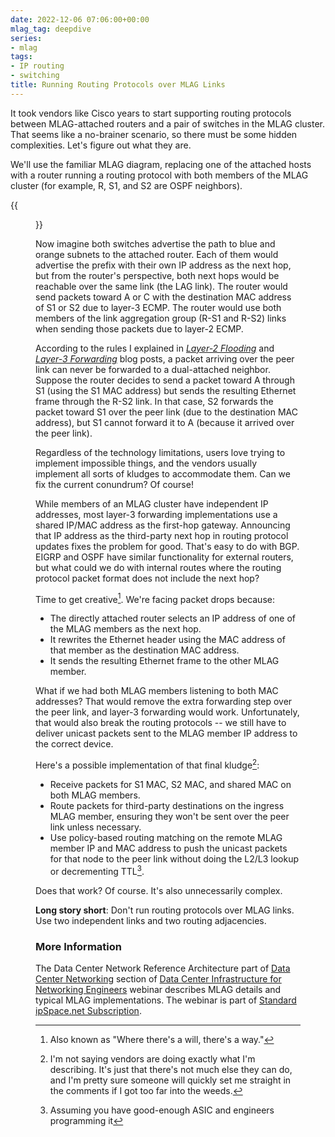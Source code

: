 ```yaml
---
date: 2022-12-06 07:06:00+00:00
mlag_tag: deepdive
series:
- mlag
tags:
- IP routing
- switching
title: Running Routing Protocols over MLAG Links
---
```

It took vendors like Cisco years to start supporting routing protocols between MLAG-attached routers and a pair of switches in the MLAG cluster. That seems like a no-brainer scenario, so there must be some hidden complexities. Let's figure out what they are.

We'll use the familiar MLAG diagram, replacing one of the attached hosts with a router running a routing protocol with both members of the MLAG cluster (for example, R, S1, and S2 are OSPF neighbors).

{{<figure src="/2022/12/mlag-routing.png">}}
<!--more-->
Now imagine both switches advertise the path to blue and orange subnets to the attached router. Each of them would advertise the prefix with their own IP address as the next hop, but from the router's perspective, both next hops would be reachable over the same link (the LAG link). The router would send packets toward A or C with the destination MAC address of S1 or S2 due to layer-3 ECMP. The router would use both members of the link aggregation group (R-S1 and R-S2) links when sending those packets due to layer-2 ECMP.

According to the rules I explained in _[Layer-2 Flooding](/2022/06/mlag-deep-dive-flooding.html)_ and _[Layer-3 Forwarding](/2022/06/mlag-active-active-layer3.html)_ blog posts, a packet arriving over the peer link can never be forwarded to a dual-attached neighbor. Suppose the router decides to send a packet toward A through S1 (using the S1 MAC address) but sends the resulting Ethernet frame through the R-S2 link. In that case, S2 forwards the packet toward S1 over the peer link (due to the destination MAC address), but S1 cannot forward it to A (because it arrived over the peer link).

Regardless of the technology limitations, users love trying to implement impossible things, and the vendors usually implement all sorts of kludges to accommodate them. Can we fix the current conundrum? Of course!

While members of an MLAG cluster have independent IP addresses, most layer-3 forwarding implementations use a shared IP/MAC address as the first-hop gateway. Announcing that IP address as the third-party next hop in routing protocol updates fixes the problem for good. That's easy to do with BGP. EIGRP and OSPF have similar functionality for external routers, but what could we do with internal routes where the routing protocol packet format does not include the next hop?

Time to get creative[^WW]. We're facing packet drops because:

* The directly attached router selects an IP address of one of the MLAG members as the next hop.
* It rewrites the Ethernet header using the MAC address of that member as the destination MAC address.
* It sends the resulting Ethernet frame to the other MLAG member.

What if we had both MLAG members listening to both MAC addresses? That would remove the extra forwarding step over the peer link, and layer-3 forwarding would work. Unfortunately, that would also break the routing protocols -- we still have to deliver unicast packets sent to the MLAG member IP address to the correct device.

Here's a possible implementation of that final kludge[^IMP]:

* Receive packets for S1 MAC, S2 MAC, and shared MAC on both MLAG members.
* Route packets for third-party destinations on the ingress MLAG member, ensuring they won't be sent over the peer link unless necessary.
* Use policy-based routing matching on the remote MLAG member IP and MAC address to push the unicast packets for that node to the peer link without doing the L2/L3 lookup or decrementing TTL[^APG].

[^APG]: Assuming you have good-enough ASIC and engineers programming it

Does that work? Of course. It's also unnecessarily complex.

**Long story short**: Don't run routing protocols over MLAG links. Use two independent links and two routing adjacencies.

[^WW]: Also known as "Where there's a will, there's a way."

[^IMP]: I'm not saying vendors are doing exactly what I'm describing. It's just that there's not much else they can do, and I'm pretty sure someone will quickly set me straight in the comments if I got too far into the weeds.

### More Information

The Data Center Network Reference Architecture part of [Data Center Networking](https://my.ipspace.net/bin/list?id=DC30#NETWORKING) section of [Data Center Infrastructure for Networking Engineers](https://www.ipspace.net/Data_Center_Infrastructure_for_Networking_Engineers) webinar describes MLAG details and typical MLAG implementations. The webinar is part of [Standard ipSpace.net Subscription](https://www.ipspace.net/Subscription/).
